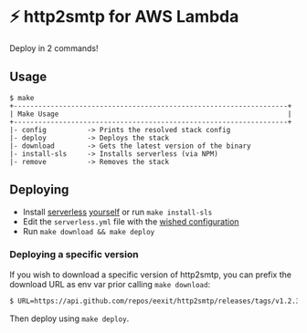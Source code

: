 # :zap: http2smtp for AWS Lambda

Deploy in 2 commands!

## Usage

```
$ make
+-------------------------------------------------------------------+
| Make Usage                                                        |
+-------------------------------------------------------------------+
|- config          -> Prints the resolved stack config
|- deploy          -> Deploys the stack
|- download        -> Gets the latest version of the binary
|- install-sls     -> Installs serverless (via NPM)
|- remove          -> Removes the stack
```

## Deploying

- Install [serverless](https://www.serverless.com/) [yourself](https://www.serverless.com/framework/docs/getting-started/) or run `make install-sls`
- Edit the `serverless.yml` file with the [wished configuration](https://www.serverless.com/framework/docs/providers/aws/guide/serverless.yml/)
- Run `make download && make deploy`

### Deploying a specific version

If you wish to download a specific version of http2smtp, you can prefix the download URL as env var prior calling `make download`:

```bash
$ URL=https://api.github.com/repos/eexit/http2smtp/releases/tags/v1.2.3 make download
```

Then deploy using `make deploy`.
